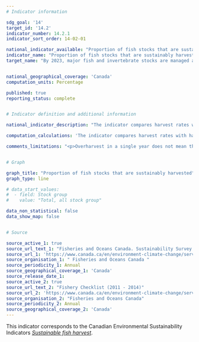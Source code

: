 ```yaml
---
# Indicator information

sdg_goal: '14'
target_id: '14.2'
indicator_number: 14.2.1
indicator_sort_order: 14-02-01

national_indicator_available: "Proportion of fish stocks that are sustainably harvested"
indicator_name: "Proportion of fish stocks that are sustainably harvested"
target_name: "By 2023, major fish and invertebrate stocks are managed and harvested at levels considered to be sustainable, from a baseline of 96% in 2016"


national_geographical_coverage: 'Canada'
computation_units: Percentage

published: true
reporting_status: complete


# Indicator definition and additional information

national_indicator_description: "The indicator compares harvest rates with established harvest limits. These limits are based on scientific information, providing a direct measure of whether we are managing the use of these resources within ecosystem limits. It is one measure of fishing pressure on wild fish stocks. <em>Environment and Climate Change Canada (ECCC)</em>"

computation_calculations: 'The indicator compares harvest rates with harvest limits. These limits are based on scientific information and provide a direct measure of whether we are managing the use of these resources within ecosystem limits. The indicator is a simple tabulation of stocks based on whether harvest levels are within removal reference levels, within other harvest limits, or over harvest limits. <em>(ECCC)</em>'

comments_limitations: "<p>Overharvest in a single year does not mean that a stock is harvested unsustainably. Rather, it leads to a management response. Stocks managed through quotas, for example, are subject to quota reconciliation, meaning that any overharvest of a stock in one year is deducted from the harvest limit established for the following year. <br><br>The Sustainability Survey for Fisheries is completed with the best available information. Since the oceans are wide and deep, and fish move between habitats, their populations are difficult to monitor. <br><br>The survey summarizes information across a wide variety of species, management regimes, types of fisheries, geographic regions, and socio-economic contexts. Small changes in the set of surveyed stocks occur due to changes in the way stocks are assessed or managed. Results should be interpreted with this in mind. <br><br>The indicator does not account for fished stocks that do not meet the criteria for major stocks. Seaweeds and other aquatic plants are also excluded. <em>(ECCC)</em></p>"


# Graph 

graph_title: "Proportion of fish stocks that are sustainably harvested"
graph_type: line

# data_start_values:
#  - field: Stock group
#    value: "Total, all stock group"

data_non_statistical: false
data_show_map: false


# Source

source_active_1: true
source_url_text_1: "Fisheries and Oceans Canada. Sustainability Survey for Fisheries, Canadian Environmental Sustainability Indicators (2015-2019)"
source_url_1: 'https://www.canada.ca/en/environment-climate-change/services/environmental-indicators/sustainable-fish-harvest.html'
source_organisation_1: " Fisheries and Oceans Canada "
source_periodicity_1: Annual
source_geographical_coverage_1: 'Canada'
source_release_date_1:
source_active_2: true
source_url_text_2: "Fishery Checklist (2011 - 2014)"
source_url_2: 'https://www.canada.ca/en/environment-climate-change/services/environmental-indicators/sustainable-fish-harvest.html'
source_organisation_2: "Fisheries and Oceans Canada"
source_periodicity_2: Annual
source_geographical_coverage_2: 'Canada'
---
```

This indicator corresponds to the Canadian Environmental Sustainability Indicators <a href="https://www.canada.ca/en/environment-climate-change/services/environmental-indicators/sustainable-fish-harvest.html"> <em>Sustainable fish harvest</em></a>.

